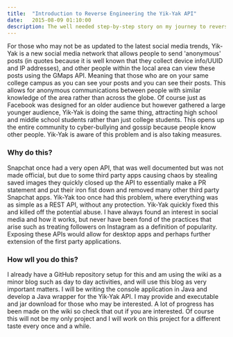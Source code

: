 ```yaml
---
title:  "Introduction to Reverse Engineering the Yik-Yak API"
date:   2015-08-09 01:10:00
description: The well needed step-by-step story on my journey to reverse engineer the Yik-Yak API
---
```


For those who may not be as updated to the latest social media trends, Yik-Yak
is a new social media network that allows people to send 'anonymous' posts (in quotes
because it is well known that they collect device info/UUID and IP addresses),
and other people within the local area can view these posts using the
GMaps API. Meaning that those who are on your same college campus as you can see
your posts and you can see their posts. This allows for anonymous communications
between people with similar knowledge of the area rather than across the globe.
Of course just as Facebook was designed for an older audience but however gathered
a large younger audience, Yik-Yak is doing the same thing, attracting high school
and middle school students rather than just college students. This opens up the
entire community to cyber-bullying and gossip because people know other people.
Yik-Yak is aware of this problem and is also taking measures.

### Why do this?
Snapchat once had a very open API, that was well documented but was not made
official, but due to some third party apps causing chaos by stealing saved
images they quickly closed up the API to essentially make a PR statement
and put their iron fist down and removed many other third party Snapchat apps.
Yik-Yak too once had this problem, where everything was as simple as a REST API,
without any protection. Yik-Yak quickly fixed this and killed off the potential
abuse. I have always found an interest in social media and how it works, but
never have been fond of the practices that arise such as treating followers on
Instagram as a definition of popularity. Exposing these APIs would allow for
desktop apps and perhaps further extension of the first party applications.

### How wll you do this?
I already have a GitHub repository setup for this and am using the wiki as a minor
blog such as day to day activities, and will use this blog as very important matters.
I will be writing the console application in Java and develop a Java wrapper for the Yik-Yak
API. I may provide and executable and jar download for those who may be interested.
A lot of progress has been made on the wiki so check that out if you are interested.
Of course this will not be my only project and I will work on this project for a
different taste every once and a while.
